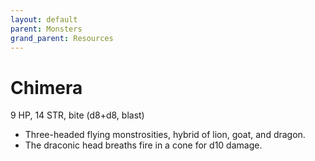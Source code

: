 ```yaml
---
layout: default
parent: Monsters
grand_parent: Resources 
--- 
```


# Chimera

9 HP, 14 STR, bite (d8+d8, blast)  

- Three-headed flying monstrosities, hybrid of lion, goat, and dragon.  
- The draconic head breaths fire in a cone for d10 damage.  

 

